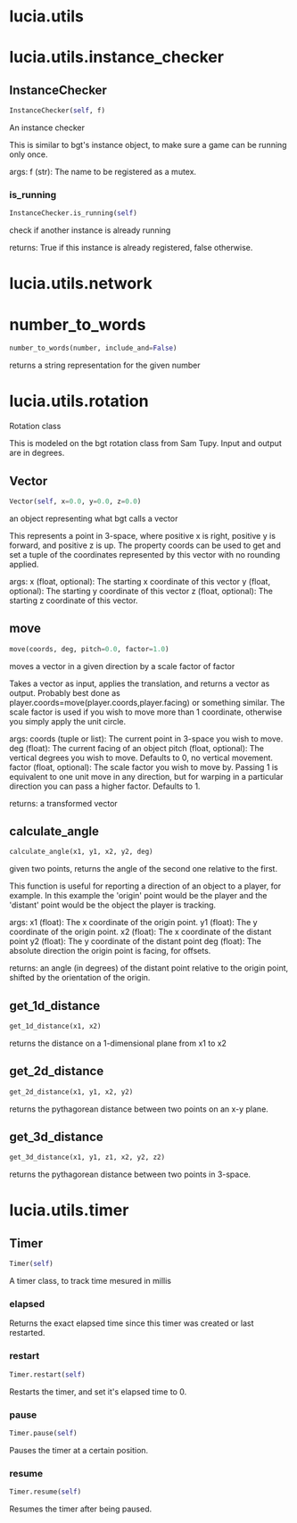 <h1 id="lucia.utils">lucia.utils</h1>


<h1 id="lucia.utils.instance_checker">lucia.utils.instance_checker</h1>


<h2 id="lucia.utils.instance_checker.InstanceChecker">InstanceChecker</h2>

```python
InstanceChecker(self, f)
```
An instance checker

This is similar to bgt's instance object, to make sure a game can be running only once.

args:
    f (str): The name to be registered as a mutex.

<h3 id="lucia.utils.instance_checker.InstanceChecker.is_running">is_running</h3>

```python
InstanceChecker.is_running(self)
```
check if another instance is already running

returns:
    True if this instance is already registered, false otherwise.

<h1 id="lucia.utils.network">lucia.utils.network</h1>


<h1 id="lucia.utils.number_to_words">number_to_words</h1>

```python
number_to_words(number, include_and=False)
```
returns a string representation for the given number
<h1 id="lucia.utils.rotation">lucia.utils.rotation</h1>

Rotation class

This is modeled on the bgt rotation class from Sam Tupy. Input and output are in degrees.

<h2 id="lucia.utils.rotation.Vector">Vector</h2>

```python
Vector(self, x=0.0, y=0.0, z=0.0)
```
an object representing what bgt calls a vector

This represents a point in 3-space, where positive x is right, positive y is forward, and positive z is up.
The property coords can be used to get and set a tuple of the coordinates represented by this vector with no rounding applied.

args:
    x (float, optional): The starting x coordinate of this vector
    y (float, optional): The starting y coordinate of this vector
    z (float, optional): The starting z coordinate of this vector.

<h2 id="lucia.utils.rotation.move">move</h2>

```python
move(coords, deg, pitch=0.0, factor=1.0)
```
moves a vector in a given direction by a scale factor of factor

Takes a vector as input, applies the translation, and returns a vector as output. Probably best done as player.coords=move(player.coords,player.facing) or something similar.
The scale factor is used if you wish to move more than 1 coordinate, otherwise you simply apply the unit circle.

args:
  coords (tuple or list): The current point in 3-space you wish to move.
  deg (float): The current facing of an object
  pitch (float, optional): The vertical degrees you wish to move. Defaults to 0, no vertical movement.
  factor (float, optional): The scale factor you wish to move by. Passing 1 is equivalent to one unit move in any direction, but for warping in a particular direction you can pass a higher factor. Defaults to 1.

returns:
  a transformed vector

<h2 id="lucia.utils.rotation.calculate_angle">calculate_angle</h2>

```python
calculate_angle(x1, y1, x2, y2, deg)
```
given two points, returns the angle of the second one relative to the first.

This function is useful for reporting a direction of an object to a player, for example.
In this example the 'origin' point would be the player and the 'distant' point would be the object the player is tracking.

args:
  x1 (float): The x coordinate of the origin point.
  y1 (float): The y coordinate of the origin point.
  x2 (float): The x coordinate of the distant point
  y2 (float): The y coordinate of the distant point
  deg (float): The absolute direction the origin point is facing, for offsets.

returns:
  an angle (in degrees) of the distant point relative to the origin point, shifted by the orientation of the origin.

<h2 id="lucia.utils.rotation.get_1d_distance">get_1d_distance</h2>

```python
get_1d_distance(x1, x2)
```
returns the distance on a 1-dimensional plane from x1 to x2
<h2 id="lucia.utils.rotation.get_2d_distance">get_2d_distance</h2>

```python
get_2d_distance(x1, y1, x2, y2)
```
returns the pythagorean distance between two points on an x-y plane.
<h2 id="lucia.utils.rotation.get_3d_distance">get_3d_distance</h2>

```python
get_3d_distance(x1, y1, z1, x2, y2, z2)
```
returns the pythagorean distance between two points in 3-space.
<h1 id="lucia.utils.timer">lucia.utils.timer</h1>


<h2 id="lucia.utils.timer.Timer">Timer</h2>

```python
Timer(self)
```
A timer class, to track time mesured in millis

<h3 id="lucia.utils.timer.Timer.elapsed">elapsed</h3>

Returns the exact elapsed time since this timer was created or last restarted.

<h3 id="lucia.utils.timer.Timer.restart">restart</h3>

```python
Timer.restart(self)
```
Restarts the timer, and set it's elapsed time to 0.

<h3 id="lucia.utils.timer.Timer.pause">pause</h3>

```python
Timer.pause(self)
```
Pauses the timer at a certain position.
<h3 id="lucia.utils.timer.Timer.resume">resume</h3>

```python
Timer.resume(self)
```
Resumes the timer after being paused.
